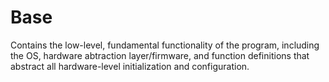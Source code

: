 # Base

Contains the low-level, fundamental functionality of the program,
including the OS, hardware abtraction layer/firmware, and function
definitions that abstract all hardware-level initialization and configuration.
